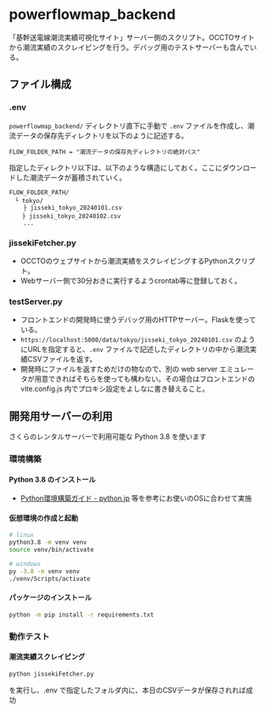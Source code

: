 # powerflowmap_backend

「基幹送電線潮流実績可視化サイト」サーバー側のスクリプト。OCCTOサイトから潮流実績のスクレイピングを行う。デバッグ用のテストサーバーも含んでいる。

## ファイル構成

### .env

`powerflowmap_backend/` ディレクトリ直下に手動で `.env` ファイルを作成し、潮流データの保存先ディレクトリを以下のように記述する。

```
FLOW_FOLDER_PATH = "潮流データの保存先ディレクトリの絶対パス"
```

指定したディレクトリ以下は、以下のような構造にしておく。ここにダウンロードした潮流データが蓄積されていく。

```
FLOW_FOLDER_PATH/
　└ tokyo/
    ├ jisseki_tokyo_20240101.csv
　  ├ jisseki_tokyo_20240102.csv
    ...
```

### jissekiFetcher.py

- OCCTOのウェブサイトから潮流実績をスクレイピングするPythonスクリプト。
- Webサーバー側で30分おきに実行するようcrontab等に登録しておく。

### testServer.py

- フロントエンドの開発時に使うデバッグ用のHTTPサーバー。Flaskを使っている。
- `https://localhost:5000/data/tokyo/jisseki_tokyo_20240101.csv` のようにURLを指定すると、`.env` ファイルで記述したディレクトリの中から潮流実績CSVファイルを返す。
- 開発時にファイルを返すためだけの物なので、別の web server エミュレータが用意できればそちらを使っても構わない。その場合はフロントエンドの vite.config.js 内でプロキシ設定をよしなに書き替えること。

## 開発用サーバーの利用

さくらのレンタルサーバーで利用可能な Python 3.8 を使います

### 環境構築

#### Python 3.8 のインストール

- [Python環境構築ガイド - python.jp](https://www.python.jp/install/install.html) 等を参考にお使いのOSに合わせて実施

#### 仮想環境の作成と起動

```sh
# linux
python3.8 -m venv venv
source venv/bin/activate

# windows
py -3.8 -m venv venv
./venv/Scripts/activate
```

#### パッケージのインストール

```sh
python -m pip install -r requirements.txt
```

### 動作テスト

#### 潮流実績スクレイピング

```sh
python jissekiFetcher.py
```
を実行し、.env で指定したフォルダ内に、本日のCSVデータが保存されれば成功
